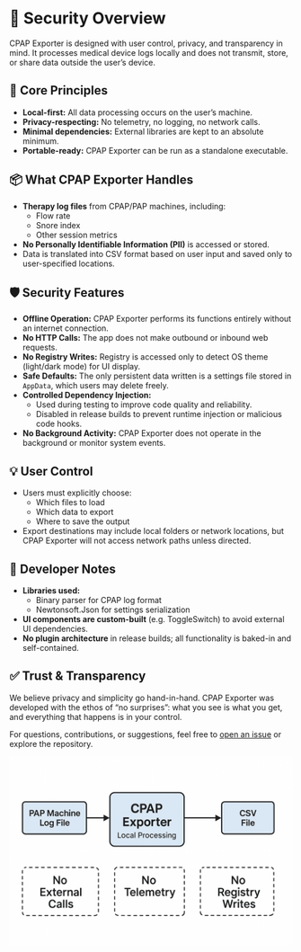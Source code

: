 # 🔐 Security Overview

CPAP Exporter is designed with user control, privacy, and transparency in mind. It processes medical device logs locally and does not transmit, store, or share data outside the user’s device.

## 🧭 Core Principles

- **Local-first:** All data processing occurs on the user’s machine.
- **Privacy-respecting:** No telemetry, no logging, no network calls.
- **Minimal dependencies:** External libraries are kept to an absolute minimum.
- **Portable-ready:** CPAP Exporter can be run as a standalone executable.

## 📦 What CPAP Exporter Handles

- **Therapy log files** from CPAP/PAP machines, including:
  - Flow rate
  - Snore index
  - Other session metrics
- **No Personally Identifiable Information (PII)** is accessed or stored.
- Data is translated into CSV format based on user input and saved only to user-specified locations.

## 🛡️ Security Features

- **Offline Operation:** CPAP Exporter performs its functions entirely without an internet connection.
- **No HTTP Calls:** The app does not make outbound or inbound web requests.
- **No Registry Writes:** Registry is accessed only to detect OS theme (light/dark mode) for UI display.
- **Safe Defaults:** The only persistent data written is a settings file stored in `AppData`, which users may delete freely.
- **Controlled Dependency Injection:**
  - Used during testing to improve code quality and reliability.
  - Disabled in release builds to prevent runtime injection or malicious code hooks.
- **No Background Activity:** CPAP Exporter does not operate in the background or monitor system events.

## 💡 User Control

- Users must explicitly choose:
  - Which files to load
  - Which data to export
  - Where to save the output
- Export destinations may include local folders or network locations, but CPAP Exporter will not access network paths unless directed.

## 🧰 Developer Notes

- **Libraries used:**
  - Binary parser for CPAP log format
  - Newtonsoft.Json for settings serialization
- **UI components are custom-built** (e.g. ToggleSwitch) to avoid external UI dependencies.
- **No plugin architecture** in release builds; all functionality is baked-in and self-contained.

## ✅ Trust & Transparency

We believe privacy and simplicity go hand-in-hand. CPAP Exporter was developed with the ethos of “no surprises”: what you see is what you get, and everything that happens is in your control.

For questions, contributions, or suggestions, feel free to [open an issue](https://github.com/YourRepoLink/issues) or explore the repository.

![Data Flow Diagram](CPAP-Exporter-Data-Flow-Diagram.png)
